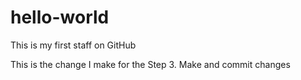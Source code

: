 # hello-world
This is my first staff on GitHub

This is the change I make for the Step 3. Make and commit changes
